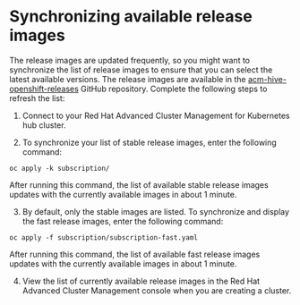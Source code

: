 # Synchronizing available release images

The release images are updated frequently, so you might want to synchronize the list of release images to ensure that you can select the latest available versions. The release images are available in the [acm-hive-openshift-releases](https://github.com/open-cluster-management/acm-hive-openshift-releases) GitHub repository. Complete the following steps to refresh the list:

1. Connect to your Red Hat Advanced Cluster Management for Kubernetes hub cluster. 

2. To synchronize your list of stable release images, enter the following command:

  ```
  oc apply -k subscription/
  ```
    
  After running this command, the list of available stable release images updates with the currently available images in about 1 minute.
  
3. By default, only the stable images are listed. To synchronize and display the fast release images, enter the following command:

  ```
  oc apply -f subscription/subscription-fast.yaml
  ```
  
  After running this command, the list of available fast release images updates with the currently available images in about 1 minute.
  
4. View the list of currently available release images in the Red Hat Advanced Cluster Management console when you are creating a cluster.
